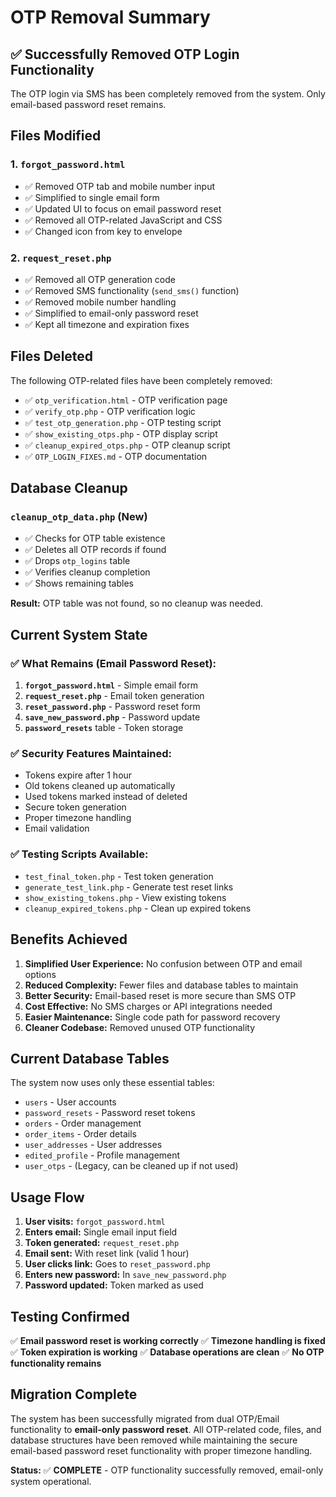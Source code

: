 # OTP Removal Summary

## ✅ **Successfully Removed OTP Login Functionality**

The OTP login via SMS has been completely removed from the system. Only email-based password reset remains.

## Files Modified

### 1. `forgot_password.html`
- ✅ Removed OTP tab and mobile number input
- ✅ Simplified to single email form
- ✅ Updated UI to focus on email password reset
- ✅ Removed all OTP-related JavaScript and CSS
- ✅ Changed icon from key to envelope

### 2. `request_reset.php`
- ✅ Removed all OTP generation code
- ✅ Removed SMS functionality (`send_sms()` function)
- ✅ Removed mobile number handling
- ✅ Simplified to email-only password reset
- ✅ Kept all timezone and expiration fixes

## Files Deleted

The following OTP-related files have been completely removed:
- ✅ `otp_verification.html` - OTP verification page
- ✅ `verify_otp.php` - OTP verification logic
- ✅ `test_otp_generation.php` - OTP testing script
- ✅ `show_existing_otps.php` - OTP display script
- ✅ `cleanup_expired_otps.php` - OTP cleanup script
- ✅ `OTP_LOGIN_FIXES.md` - OTP documentation

## Database Cleanup

### `cleanup_otp_data.php` (New)
- ✅ Checks for OTP table existence
- ✅ Deletes all OTP records if found
- ✅ Drops `otp_logins` table
- ✅ Verifies cleanup completion
- ✅ Shows remaining tables

**Result:** OTP table was not found, so no cleanup was needed.

## Current System State

### ✅ **What Remains (Email Password Reset):**
1. **`forgot_password.html`** - Simple email form
2. **`request_reset.php`** - Email token generation
3. **`reset_password.php`** - Password reset form
4. **`save_new_password.php`** - Password update
5. **`password_resets`** table - Token storage

### ✅ **Security Features Maintained:**
- Tokens expire after 1 hour
- Old tokens cleaned up automatically
- Used tokens marked instead of deleted
- Secure token generation
- Proper timezone handling
- Email validation

### ✅ **Testing Scripts Available:**
- `test_final_token.php` - Test token generation
- `generate_test_link.php` - Generate test reset links
- `show_existing_tokens.php` - View existing tokens
- `cleanup_expired_tokens.php` - Clean up expired tokens

## Benefits Achieved

1. **Simplified User Experience:** No confusion between OTP and email options
2. **Reduced Complexity:** Fewer files and database tables to maintain
3. **Better Security:** Email-based reset is more secure than SMS OTP
4. **Cost Effective:** No SMS charges or API integrations needed
5. **Easier Maintenance:** Single code path for password recovery
6. **Cleaner Codebase:** Removed unused OTP functionality

## Current Database Tables

The system now uses only these essential tables:
- `users` - User accounts
- `password_resets` - Password reset tokens
- `orders` - Order management
- `order_items` - Order details
- `user_addresses` - User addresses
- `edited_profile` - Profile management
- `user_otps` - (Legacy, can be cleaned up if not used)

## Usage Flow

1. **User visits:** `forgot_password.html`
2. **Enters email:** Single email input field
3. **Token generated:** `request_reset.php`
4. **Email sent:** With reset link (valid 1 hour)
5. **User clicks link:** Goes to `reset_password.php`
6. **Enters new password:** In `save_new_password.php`
7. **Password updated:** Token marked as used

## Testing Confirmed

✅ **Email password reset is working correctly**
✅ **Timezone handling is fixed**
✅ **Token expiration is working**
✅ **Database operations are clean**
✅ **No OTP functionality remains**

## Migration Complete

The system has been successfully migrated from dual OTP/Email functionality to **email-only password reset**. All OTP-related code, files, and database structures have been removed while maintaining the secure email-based password reset functionality with proper timezone handling.

**Status:** ✅ **COMPLETE** - OTP functionality successfully removed, email-only system operational. 